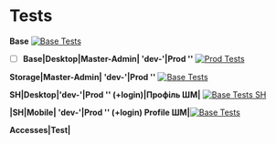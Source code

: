 # Tests

**Base** [![Base Tests](https://github.com/eboko1/test/actions/workflows/main.yml/badge.svg)](https://github.com/eboko1/test/actions/workflows/main.yml)

 -[ ] **Base|Desktop|Master-Admin| 'dev-'|Prod ''**      [![Prod Tests](https://github.com/eboko1/Prod-Desktop-Version-Master-Admin/actions/workflows/main.yaml/badge.svg)](https://github.com/eboko1/Prod-Desktop-Version-Master-Admin/actions/workflows/main.yaml)

**Storage|Master-Admin| 'dev-'|Prod ''**           [![Base Tests](https://github.com/eboko1/Dev-Storage-Master-Admin/actions/workflows/main.yml/badge.svg)](https://github.com/eboko1/Dev-Storage-Master-Admin/actions/workflows/main.yml)

**SH|Desktop|'dev-'|Prod '' (+login)|Профіль ШМ|** [![Base Tests SH](https://github.com/eboko1/Dev-Desktop-Version-Sh-Master-Admin/actions/workflows/main.yml/badge.svg)](https://github.com/eboko1/Dev-Desktop-Version-Sh-Master-Admin/actions/workflows/main.yml)

**|SH|Mobile| 'dev-'|Prod '' (+login) Profile ШМ|**[![Base Tests](https://github.com/eboko1/Dev-Mobile-Version-Sh-Master-Admin/actions/workflows/main.yml/badge.svg)](https://github.com/eboko1/Dev-Mobile-Version-Sh-Master-Admin/actions/workflows/main.yml)


**Accesses|Test|** 
